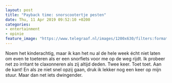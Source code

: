 ```yaml
---
layout: post
title: "Payback time: snorscootertje pesten"
date: Thu, 11 Apr 2019 09:52:10 +0200
categories: 
- entertainment 
- opinie 
feature_image: "https://www.telegraaf.nl/images/1200x630/filters:format(jpeg):quality(80)/cdn-kiosk-api.telegraaf.nl/1039ef44-5c31-11e9-b343-02c309bc01c1.jpg"
---
```


<p class="intro">Noem het kinderachtig, maar ik kan het nu al de hele week écht niet laten om even te toeteren als er een snorfiets voor me op de weg rijdt. Ik probeer net zo irritant te claxonneren als zij altijd deden. Twee keer. Toet toet. Aan de kant! En als ze niet snel opzij gaan, druk ik lekker nog een keer op mijn stuur. Maar dan net iets dwingender.</p>
